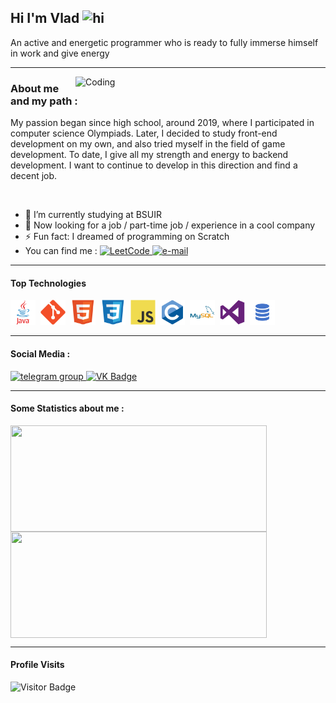 ## Hi I'm Vlad <img src="https://user-images.githubusercontent.com/1303154/88677602-1635ba80-d120-11ea-84d8-d263ba5fc3c0.gif" width="28px" height="28px" alt="hi">

An active and energetic programmer who is ready to fully immerse himself in work and give energy

---
<img align = "right" alt = "Coding" width = "400" src ="https://i.pinimg.com/originals/b9/49/c8/b949c86a570df07a7440abe39405834c.gif">

### About me and my path :

<p>My passion began since high school, around 2019, where I participated in computer science Olympiads. Later, I decided to study front-end development on my own, and also tried myself in the field of game development. To date, I give all my strength and energy to backend development. I want to continue to develop in this direction and find a decent job.</p>

</br>

- 🔭 I’m currently studying at BSUIR
- 🤔 Now looking for a job / part-time job / experience in a cool company
- ⚡ Fun fact: I dreamed of programming on Scratch
- You can find me : 
    <a href="https://leetcode.com/VladislavTepes">
        <img src="https://img.shields.io/badge/LeetCode-blue?style=flat-square&logo=LeetCode" alt="LeetCode">
    </a>
    <a href="mailto:vladikon19@tut.by">
        <img src="https://img.shields.io/badge/Email-blue?style=flat-square&logo=gmail&logoColor=white" alt="e-mail">
    </a>
 
---
#### Top Technologies

<div>
  <img src="https://github.com/devicons/devicon/blob/master/icons/java/java-original-wordmark.svg" title="git" alt="git" width="40" height="40"/>&nbsp;
  <img src="https://github.com/devicons/devicon/blob/master/icons/git/git-original.svg" title="git" alt="git" width="40" height="40"/>&nbsp;
  <img src="https://github.com/devicons/devicon/blob/master/icons/html5/html5-original.svg" title="html5" alt="html5" width="40" height="40"/>&nbsp;
  <img src="https://github.com/devicons/devicon/blob/master/icons/css3/css3-original.svg" title="css" alt="css" width="40" height="40"/>&nbsp;
  <img src="https://github.com/devicons/devicon/blob/master/icons/javascript/javascript-original.svg" title="javascript" alt="javascript" width="40" height="40"/>&nbsp;
  <img src="https://github.com/devicons/devicon/blob/master/icons/c/c-original.svg" title="C" alt="C" width="40" height="40"/>&nbsp;
  <img src="https://github.com/devicons/devicon/blob/master/icons/mysql/mysql-original-wordmark.svg" title="SQL" alt="SQL" width="40" height="40"/>&nbsp;
  <img src="https://github.com/devicons/devicon/blob/master/icons/visualstudio/visualstudio-plain.svg" title="VS" alt="VS" width="40" height="40"/>&nbsp;
  <img  width="40" height="40" src="https://raw.githubusercontent.com/github/explore/80688e429a7d4ef2fca1e82350fe8e3517d3494d/topics/sql/sql.png" />
</div>

---
#### Social Media :

<div id="badges">
    <a href="https://t.me/Meshicage" target="_blank">
      <img src="https://cdn-icons-png.flaticon.com/512/2111/2111646.png" width="40" height="40" alt="telegram group" />
    </a>
    <a href="https://vk.com/ascended_sky" target="_blank">
      <img src="https://cdn-icons-png.flaticon.com/512/145/145813.png" width="40" height="40" alt="VK Badge"/>
    </a>
  </div>
  
---
#### Some Statistics about me :
<div id="badges">
    <a href="https://github.com/anuraghazra/github-readme-stats">
      <img width="410" height="170" align="center" src="https://github-readme-stats.vercel.app/api?username=Meshicage228" />
    </a>
    <a href="https://github.com/anuraghazra/convoychat">
      <img width="410" height="170" align="center" src="https://github-readme-stats.vercel.app/api/top-langs?username=Meshicage228&layout=compact&langs_count=8&card_width=370" />
    </a>
</div>

---
#### Profile Visits 
![Visitor Badge](https://visitor-badge.laobi.icu/badge?page_id=Meshicage228)

